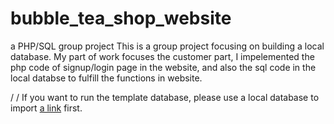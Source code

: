 # bubble_tea_shop_website
a PHP/SQL group project
This is a group project focusing on building a local database. My part of work focuses the customer part, 
I impelemented the php code of signup/login page in the website, and also the sql code in the local databse to fulfill the functions in website. 

/
/
If you want to run the template database, please use a local database to import [a link](https://github.com/YKYKaiyuan/bubble_tea_shop_website/blob/main/bubble_tea_db_template.sql)
first.
